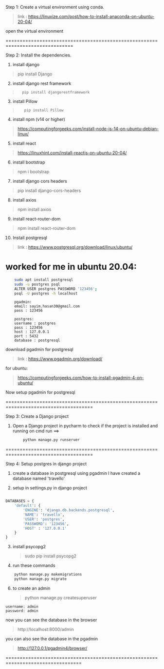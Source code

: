 Step 1: Create a virtual environment using conda.

> link : https://linuxize.com/post/how-to-install-anaconda-on-ubuntu-20-04/

open the virtual environment

==============================================================================

Step 2: Install the dependencies.

1. install django
>pip install Django
2. install django rest framework
>		pip install djangorestframework
3. install Pillow
>        pip install Pillow
4. install npm (v14 or higher)
>    https://computingforgeeks.com/install-node-js-14-on-ubuntu-debian-linux/        
5. install react
 >   https://linuxhint.com/install-reactjs-on-ubuntu-20-04/
6. install bootstrap
>    npm i bootstrap
7. install django cors headers
>    pip install django-cors-headers
8. install axios
>    npm install axios
9. install react-router-dom
>    npm install react-router-dom
10. Install postgresql
>    link : https://www.postgresql.org/download/linux/ubuntu/

# worked for me in ubuntu 20.04:
```bash  
    sudo apt install postgresql 
    sudo -u postgres psql 
    ALTER USER postgres PASSWORD '123456';
    psql -U postgres -h localhost

```
```
    pgadmin:
    email: sayim.hasan30@gmail.com
    pass : 123456

    postgres:
    username : postgres
    pass : 123456
    host : 127.0.0.1
    port : 5432
    database : postgresql

```

download pgadmin for postgresql
>    link : https://www.pgadmin.org/download/

for ubuntu: 
> https://computingforgeeks.com/how-to-install-pgadmin-4-on-ubuntu/

Now setup pgadmin for postgresql


=====================================================================================

Step 3: Create a Django project 

1. Open a Django project in pycharm
   to check if the project is installed and running
   on cmd run ==>
```bash
        python manage.py runserver
```

=====================================================================================

Step 4: Setup postgres in django project

1. create a database in postgresql using pgadmin
 I have created a database named 'travello'

2. setup in settings.py in django project

```python

DATABASES = {
    'default': {
        'ENGINE': 'django.db.backends.postgresql',
        'NAME': 'travello',
        'USER': 'postgres',
        'PASSWORD': '123456',
        'HOST' : '127.0.0.1'
    }
}
```

3. install psycopg2
   >sudo pip install psycopg2    

4. run these commands 
```bash
    python manage.py makemigrations
    python manage.py migrate
```
6. to create an admin
    >python manage.py createsuperuser
```    
username: admin
password: admin
```

now you can see the database in the browser

> http://localhost:8000/admin

you can also see the database in the pgadmin
    
> http://127.0.0.1/pgadmin4/browser/

=================================================================================





